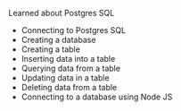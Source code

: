 Learned about Postgres SQL
- Connecting to Postgres SQL 
- Creating a database
- Creating a table
- Inserting data into a table
- Querying data from a table
- Updating data in a table
- Deleting data from a table
- Connecting to a database using Node JS